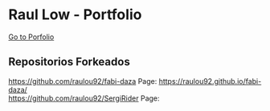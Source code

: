 # Raul Low - Portfolio
<a href="https://raulou92.github.io/raullow-portfolio/">Go to Porfolio</a>

## Repositorios Forkeados
https://github.com/raulou92/fabi-daza Page: https://raulou92.github.io/fabi-daza/<br>
https://github.com/raulou92/SergiRider Page:
